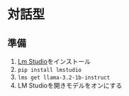 # 対話型
## 準備
1. [Lm Studio](https://lmstudio.ai/)をインストール
2. `pip install lmstudio`
3. `lms get llama-3.2-1b-instruct`
4. LM Studioを開きモデルをオンにする
